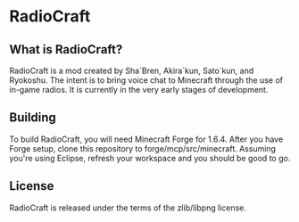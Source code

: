 RadioCraft
==========

What is RadioCraft?
-------------------

RadioCraft is a mod created by Sha\`Bren, Akira\`kun, Sato\`kun,
and Ryokoshu. The intent is to bring voice chat to Minecraft
through the use of in-game radios. It is currently in the 
very early stages of development.

Building
--------

To build RadioCraft, you will need Minecraft Forge for 1.6.4.
After you have Forge setup, clone this repository to
forge/mcp/src/minecraft. Assuming you're using Eclipse,
refresh your workspace and you should be good to go.

License
-------
RadioCraft is released under the terms of the zlib/libpng 
license.
